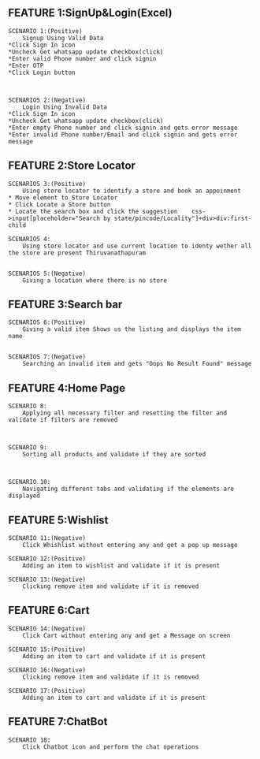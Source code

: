 FEATURE 1:SignUp&Login(Excel)
----------------------

	SCENARIO 1:(Positive)
		Signup Using Valid Data
	*Click Sign In icon
	*Uncheck Get whatsapp update checkbox(click)
	*Enter valid Phone number and click signin
	*Enter OTP
	*Click Login button



	SCENARIOS 2:(Negative)
		Login Using Invalid Data
	*Click Sign In icon
	*Uncheck Get whatsapp update checkbox(click)
	*Enter empty Phone number and click signin and gets error message
	*Enter invalid Phone number/Email and click signin and gets error message


FEATURE 2:Store Locator
-----------------------

	SCENARIOS 3:(Positive)
		Using store locator to identify a store and book an appoinment
	* Move element to Store Locator
	* Click Locate a Store button
	* Locate the search box and click the suggestion	css->input[placeholder="Search by state/pincode/Locality"]+div>div:first-child

	SCENARIOS 4:
		Using store locator and use current location to identy wether all the store are present Thiruvanathapuram


	SCENARIOS 5:(Negative)
		Giving a location where there is no store

FEATURE 3:Search bar
--------------------

	SCENARIOS 6:(Positive)
		Giving a valid item Shows us the listing and displays the item name


	SCENARIOS 7:(Negative)
		Searching an invalid item and gets "Oops No Result Found" message



FEATURE 4:Home Page
-------------------

	SCENARIO 8:
		Applying all necessary filter and resetting the filter and validate if filters are removed



	SCENARIO 9:
		Sorting all products and validate if they are sorted



	SCENARIO 10:
		Navigating different tabs and validating if the elements are displayed




FEATURE 5:Wishlist
------------------

	SCENARIO 11:(Negative)
		Click Whishlist without entering any and get a pop up message 

	SCENARIO 12:(Positive)
		Adding an item to wishlist and validate if it is present

	SCENARIO 13:(Negative)
		Clicking remove item and validate if it is removed
		


FEATURE 6:Cart
--------------

	SCENARIO 14:(Negative)
		Click Cart without entering any and get a Message on screen

	SCENARIO 15:(Positive)
		Adding an item to cart and validate if it is present

	SCENARIO 16:(Negative)
		Clicking remove item and validate if it is removed
	
	SCENARIO 17:(Positive)
		Adding an item to cart and validate if it is present


FEATURE 7:ChatBot
-----------------

	SCENARIO 18:
		Click Chatbot icon and perform the chat operations